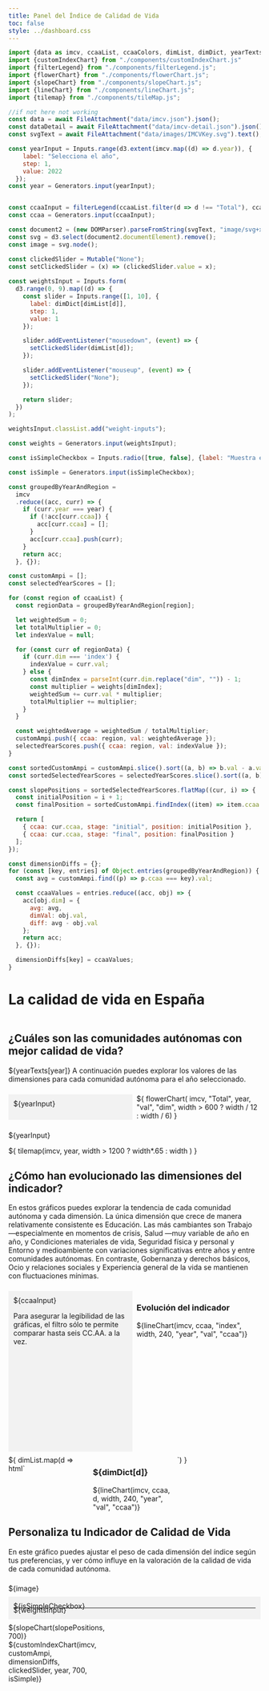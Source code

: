```yaml
---
title: Panel del Índice de Calidad de Vida
toc: false
style: ../dashboard.css
---
```


```js
import {data as imcv, ccaaList, ccaaColors, dimList, dimDict, yearTexts} from "./data/consts.js";
import {customIndexChart} from "./components/customIndexChart.js"
import {filterLegend} from "./components/filterLegend.js";
import {flowerChart} from "./components/flowerChart.js";
import {slopeChart} from "./components/slopeChart.js";
import {lineChart} from "./components/lineChart.js";
import {tilemap} from "./components/tileMap.js";

//if not here not working
const data = await FileAttachment("data/imcv.json").json();
const dataDetail = await FileAttachment("data/imcv-detail.json").json();
const svgText = await FileAttachment("data/images/IMCVKey.svg").text();

const yearInput = Inputs.range(d3.extent(imcv.map((d) => d.year)), {
    label: "Selecciona el año",
    step: 1,
    value: 2022
  });
const year = Generators.input(yearInput);


const ccaaInput = filterLegend(ccaaList.filter(d => d !== "Total"), ccaaColors.filter(d =>  d !== "#797974"))
const ccaa = Generators.input(ccaaInput);
```

```js
const document2 = (new DOMParser).parseFromString(svgText, "image/svg+xml");
const svg = d3.select(document2.documentElement).remove();
const image = svg.node();
```

```js
const clickedSlider = Mutable("None");
const setClickedSlider = (x) => (clickedSlider.value = x);
 
const weightsInput = Inputs.form(
  d3.range(0, 9).map((d) => {
    const slider = Inputs.range([1, 10], {
      label: dimDict[dimList[d]],
      step: 1,
      value: 1
    });

    slider.addEventListener("mousedown", (event) => {
      setClickedSlider(dimList[d]);
    });

    slider.addEventListener("mouseup", (event) => {
      setClickedSlider("None");
    });

    return slider;
  })
);

weightsInput.classList.add("weight-inputs");

const weights = Generators.input(weightsInput);
```

```js
const isSimpleCheckbox = Inputs.radio([true, false], {label: "Muestra el gráfico", value: false, format: (x) => x === true ? "Simplificado" : "Detallado"});

const isSimple = Generators.input(isSimpleCheckbox);
```

```js
const groupedByYearAndRegion =
  imcv 
  .reduce((acc, curr) => {
    if (curr.year === year) {
      if (!acc[curr.ccaa]) {
        acc[curr.ccaa] = [];
      }
      acc[curr.ccaa].push(curr);
    }
    return acc;
  }, {});
```

```js
const customAmpi = [];
const selectedYearScores = [];

for (const region of ccaaList) {
  const regionData = groupedByYearAndRegion[region];

  let weightedSum = 0;
  let totalMultiplier = 0;
  let indexValue = null;

  for (const curr of regionData) {
    if (curr.dim === 'index') {
      indexValue = curr.val;
    } else {
      const dimIndex = parseInt(curr.dim.replace("dim", "")) - 1;
      const multiplier = weights[dimIndex];
      weightedSum += curr.val * multiplier;
      totalMultiplier += multiplier;
    }
  }

  const weightedAverage = weightedSum / totalMultiplier;
  customAmpi.push({ ccaa: region, val: weightedAverage });
  selectedYearScores.push({ ccaa: region, val: indexValue });
}
```

```js
const sortedCustomAmpi = customAmpi.slice().sort((a, b) => b.val - a.val);
const sortedSelectedYearScores = selectedYearScores.slice().sort((a, b) => b.val - a.val);

const slopePositions = sortedSelectedYearScores.flatMap((cur, i) => {
  const initialPosition = i + 1;
  const finalPosition = sortedCustomAmpi.findIndex((item) => item.ccaa === cur.ccaa) + 1;

  return [
    { ccaa: cur.ccaa, stage: "initial", position: initialPosition },
    { ccaa: cur.ccaa, stage: "final", position: finalPosition }
  ];
});

const dimensionDiffs = {};
for (const [key, entries] of Object.entries(groupedByYearAndRegion)) {
  const avg = customAmpi.find((p) => p.ccaa === key).val;

  const ccaaValues = entries.reduce((acc, obj) => {
    acc[obj.dim] = {
      avg: avg,
      dimVal: obj.val,
      diff: avg - obj.val
    };
    return acc;
  }, {});

  dimensionDiffs[key] = ccaaValues;
}
```

# La calidad de vida en España

<div class="grid grid-charts">
  <div class="header">
    <h2>¿Cuáles son las comunidades autónomas con mejor calidad de vida?</h2>
    <p>${yearTexts[year]} A continuación puedes explorar los valores de las dimensiones para cada comunidad autónoma para el año seleccionado.</p>
  </div>
  <div class="menu sticky"> ${yearInput} </div>
  
  <div class="card center chart"> 
    ${
      flowerChart(
        imcv,
        "Total",
        year,
        "val", 
        "dim",
        width > 600 ? width / 12 : width / 6)
      }
  </div>
  
  ${yearInput}
  
  </div>
  <div class="card center" style="overflow-x: auto;">
      ${
        tilemap(imcv, year, width > 1200 ? width*.65 : width )
      }
  </div>
</div>

<div class="grid grid-charts">
  <div class="header">
    <h2>¿Cómo han evolucionado las dimensiones del indicador?</h2>
    <p>En estos gráficos puedes explorar la tendencia de cada comunidad autónoma y cada dimensión. La única dimensión que crece de manera relativamente consistente es Educación. Las más cambiantes son Trabajo —especialmente en momentos de crisis, Salud —muy variable de año en año, y Condiciones materiales de vida, Seguridad física y personal y Entorno y medioambiente con variaciones significativas entre años y entre comunidades autónomas. En contraste, Gobernanza y derechos básicos, Ocio y relaciones sociales y Experiencia general de la vida se mantienen con fluctuaciones mínimas.</p>
  </div>
  
  <div class="sticky menu menu-tendencias">
    ${ccaaInput}
    <p class="notes">Para asegurar la legibilidad de las gráficas, el filtro sólo te permite comparar hasta seis CC.AA. a la vez.</p>
  </div>

  <div class="card chart">
     <h3>Evolución del indicador</h3>
      ${lineChart(imcv, ccaa, "index", width, 240, "year", "val", "ccaa")}
  </div>

  <div class="map">
    ${
      dimList.map(d => html`
      <div class="card">
        <h3>${dimDict[d]}</h3>
        ${lineChart(imcv, ccaa, d, width, 240, "year", "val", "ccaa")}
      </div>
      `)
    }
  </div>
</div>


<div class="grid grid-chart-weight">
  <div class="header">
    <h2>Personaliza tu Indicador de Calidad de Vida</h2>
    <p>En este gráfico puedes ajustar el peso de cada dimensión del índice según tus preferencias, y ver cómo influye en la valoración de la calidad de vida de cada comunidad autónoma.</p>
  </div>
  
  <div class="sticky menu menu-dimensiones">
    ${isSimpleCheckbox}
    <hr style="margin-top:-5px; margin-bottom:-5px;">
    ${weightsInput}
  </div>

  <div class="card image-chart" >
    ${image}
  </div>

  <div class="weights-chart card">
    ${slopeChart(slopePositions, 700)}
    ${customIndexChart(imcv, customAmpi, dimensionDiffs, clickedSlider, year, 700, isSimple)} 
  </div>
</div>

<style>

  .grid-chart-weight {
    display: grid;
    grid-template-columns: 1fr 2fr;
    grid-template-rows: auto auto 1fr;
    grid-template-areas: 
      "header  chart"
      "menu map ";
    gap: 8px;
  }

  .weight-inputs {
    display: grid;
    grid-template-columns: 1fr;
    gap: 2px;
  }

  .menu-dimensiones {
    overflow-y: auto;
    z-index: 10;
  }

  .grid-charts {
    display: grid;
    grid-template-columns: repeat(4, 1fr);
    grid-template-rows: auto 1fr;
    grid-template-areas: 
      "header header header chart"
      "menu map map map";
    gap: 8px;
  }

  .header {
    grid-area: header;
  }

  .menu {
    grid-area: menu;
    background: #f2f2f2; 
    padding: 10px;
  }

  .menu-tendencias {
    overflow-y: auto;
    z-index: 10;
  }

  .chart {
    grid-area: chart;
  }

  .image-chart {
    grid-area:chart;
    align-self:end;
    justify-self:end;
  }

  .image-chart svg {
    width: 100%;
    height: auto;
    max-width: 700px; 
  }

  .map {
    grid-area: map;
    display: grid;
    grid-template-columns: repeat(3, 1fr); 
    gap: 2px; 
  }

  .weights-chart {
    grid-area: map;    
    display: grid;
    grid-template-columns: 1fr 6fr; 
  }

  @media (max-width: 1536px) {
    .weight-inputs {
      grid-template-columns: repeat(2, 1fr);
    }

    .grid-chart-weight {
      grid-template-columns: repeat(5, 1fr);
      grid-template-areas: 
        "header header chart chart chart"
        "menu menu menu menu menu"
        "map map map map map";
    }  
  }

  @media (max-width: 1280px) {
    .grid-chart-weight {
      grid-template-rows: auto auto auto 1fr;
      grid-template-areas: 
        "header header header header header"
        "chart chart chart chart chart"
        "menu menu menu menu menu"
        "map map map map map";
    } 

    .image-chart {
      justify-self:start;
    }
  }

  @media (max-width: 1024px) {
    .grid-charts {
      grid-template-columns: 1fr 1fr;
      grid-template-rows: auto auto 1fr;
      grid-template-areas: 
        "header header"
        "menu chart"
        "map map";
    }
    .grid-custom-index {
      grid-template-columns: 1fr 1fr 1fr;
      grid-template-rows: auto auto 1fr;
      grid-template-areas:
        "header header header"
        "card card card"
        "menu chart chart";
    }
    .menu-tendencias {
      height: 300px;
    }


  @media (max-width: 850px) {
    .weight-inputs {
      grid-template-columns: 1fr;
    }
  }
  
  @media (max-width: 640px) {
    .grid-charts {
      grid-template-columns: 1fr;
      grid-template-rows: auto auto auto 1fr;
      grid-template-areas: 
        "header"
        "menu"
        "chart"
        "map";
    }
    .menu-tendencias {
      height: 200px;
    }
    .menu-dimensiones {
      height: 200px;
    }
    .map {
      grid-template-columns: 1fr !important;
    }
    .header, .menu, .chart, .map {
      width: auto; 
    }
  }
</style>
